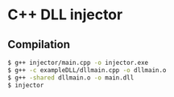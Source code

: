 # C++ DLL injector

## Compilation
```bash
$ g++ injector/main.cpp -o injector.exe
$ g++ -c exampleDLL/dllmain.cpp -o dllmain.o
$ g++ -shared dllmain.o -o main.dll
$ injector
```
